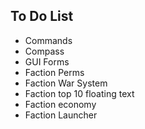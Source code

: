 ## To Do List

- Commands
- Compass
- GUI Forms
- Faction Perms
- Faction War System
- Faction top 10 floating text
- Faction economy
- Faction Launcher
